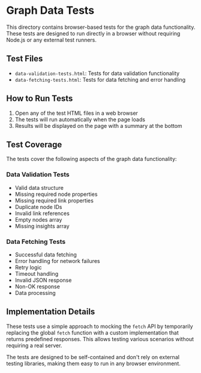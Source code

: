 # Graph Data Tests

This directory contains browser-based tests for the graph data functionality. These tests are designed to run directly in a browser without requiring Node.js or any external test runners.

## Test Files

- `data-validation-tests.html`: Tests for data validation functionality
- `data-fetching-tests.html`: Tests for data fetching and error handling

## How to Run Tests

1. Open any of the test HTML files in a web browser
2. The tests will run automatically when the page loads
3. Results will be displayed on the page with a summary at the bottom

## Test Coverage

The tests cover the following aspects of the graph data functionality:

### Data Validation Tests
- Valid data structure
- Missing required node properties
- Missing required link properties
- Duplicate node IDs
- Invalid link references
- Empty nodes array
- Missing insights array

### Data Fetching Tests
- Successful data fetching
- Error handling for network failures
- Retry logic
- Timeout handling
- Invalid JSON response
- Non-OK response
- Data processing

## Implementation Details

These tests use a simple approach to mocking the `fetch` API by temporarily replacing the global `fetch` function with a custom implementation that returns predefined responses. This allows testing various scenarios without requiring a real server.

The tests are designed to be self-contained and don't rely on external testing libraries, making them easy to run in any browser environment. 